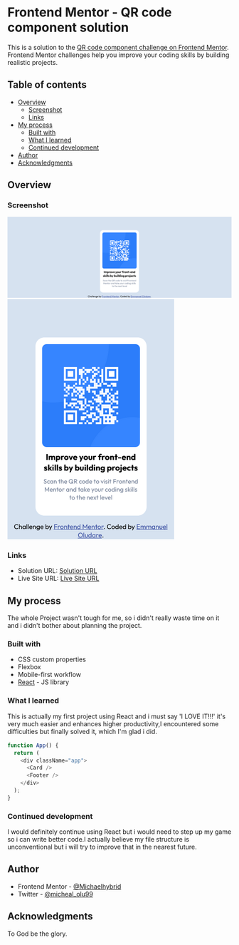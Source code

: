 # Frontend Mentor - QR code component solution

This is a solution to the [QR code component challenge on Frontend Mentor](https://www.frontendmentor.io/challenges/qr-code-component-iux_sIO_H). Frontend Mentor challenges help you improve your coding skills by building realistic projects. 

## Table of contents

- [Overview](#overview)
  - [Screenshot](#screenshot)
  - [Links](#links)
- [My process](#my-process)
  - [Built with](#built-with)
  - [What I learned](#what-i-learned)
  - [Continued development](#continued-development)
- [Author](#author)
- [Acknowledgments](#acknowledgments)


## Overview

### Screenshot

![Desktop](./src/components/images/Desktop.png)
![Mobile](./src/components/images/Phone.png)

### Links

- Solution URL: [Solution URL](https://www.frontendmentor.io/solutions/qrcodecomponent-r1yyLGiLc)
- Live Site URL: [Live Site URL](https://qr-code-component-react.netlify.app/)

## My process
 The whole Project wasn't tough for me, so i didn't really waste time on it and i didn't bother about planning the project.

### Built with

- CSS custom properties
- Flexbox
- Mobile-first workflow
- [React](https://reactjs.org/) - JS library

### What I learned

This is actually my first project using React and i must say 'I LOVE IT!!!' it's very much easier and enhances higher productivity,I encountered some difficulties but finally solved it, which I'm glad i did.

```js
function App() {
  return (
    <div className="app">
      <Card />
      <Footer />
    </div>
  );
}
```

### Continued development

I would definitely continue using React but i would need to step up my game so i can write better code.I actually believe my file structure is unconventional but i will try to improve that in the nearest future.

## Author
- Frontend Mentor - [@Michaelhybrid](https://www.frontendmentor.io/profile/Michaelhybrid)
- Twitter - [@micheal_olu99](https://twitter.com/micheal_olu99)

## Acknowledgments
To God be the glory.
